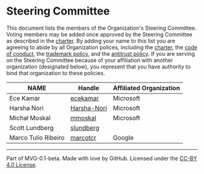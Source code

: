 # Steering Committee

This document lists the members of the Organization's Steering Committee. Voting members may be added once approved by the Steering Committee as described in the [charter](./CHARTER.md). By adding your name to this list you are agreeing to abide by all Organization polices, including the [charter](./CHARTER.md), the [code of conduct](./CODE-OF-CONDUCT.md), the [trademark policy](./TRADEMARKS.md), and the [antitrust policy](./ANTITRUST.md). If you are serving on the Steering Committee because of your affiliation with another organization (designated below), you represent that you have authority to bind that organization to these policies.

| **NAME** | **Handle** | **Affiliated Organization** |
| --- | --- | --- |
| Ece Kamar | [ecekamar](https://github.com/ecekamar) | Microsoft |
| Harsha Nori | [Harsha-Nori](https://github.com/Harsha-Nori) | Microsoft |
| Michał Moskal | [mmoskal](https://github.com/mmoskal) | Microsoft |
| Scott Lundberg | [slundberg](https://github.com/slundberg) | |
| Marco Tulio Ribeiro | [marcotcr](https://github.com/marcotcr) | Google |
---
Part of MVG-0.1-beta.
Made with love by GitHub. Licensed under the [CC-BY 4.0 License](https://creativecommons.org/licenses/by-sa/4.0/).

